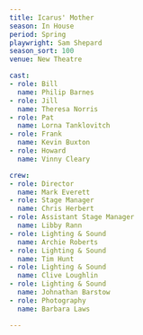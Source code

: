 ```yaml
---
title: Icarus' Mother
season: In House
period: Spring
playwright: Sam Shepard
season_sort: 100
venue: New Theatre

cast:
- role: Bill
  name: Philip Barnes
- role: Jill
  name: Theresa Norris
- role: Pat
  name: Lorna Tanklovitch
- role: Frank
  name: Kevin Buxton
- role: Howard
  name: Vinny Cleary

crew:
- role: Director
  name: Mark Everett
- role: Stage Manager
  name: Chris Herbert
- role: Assistant Stage Manager
  name: Libby Rann
- role: Lighting & Sound
  name: Archie Roberts
- role: Lighting & Sound
  name: Tim Hunt
- role: Lighting & Sound
  name: Clive Loughlin
- role: Lighting & Sound
  name: Johnathan Barstow
- role: Photography
  name: Barbara Laws

---
```

